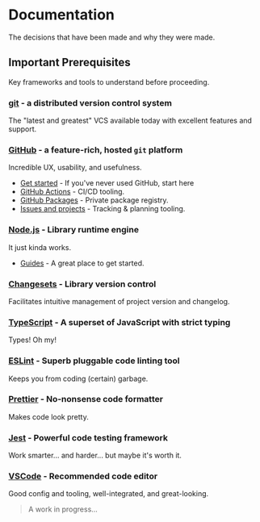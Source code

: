 # Documentation

The decisions that have been made and why they were made.

## Important Prerequisites

Key frameworks and tools to understand before proceeding.

### [git][git-docs-link] - a distributed version control system

The "latest and greatest" VCS available today with excellent features and support.

### [GitHub][github-docs-link] - a feature-rich, hosted `git` platform

Incredible UX, usability, and usefulness.

- [Get started][github-get-started-docs-link] - If you've never used GitHub, start here
- [GitHub Actions][github-actions-docs-link] - CI/CD tooling.
- [GitHub Packages][github-packages-docs-link] - Private package registry.
- [Issues and projects][github-issues-and-projects-docs-link] - Tracking & planning tooling.

### [Node.js][nodejs-docs-link] - Library runtime engine

It just kinda works.

- [Guides][nodejs-guides-link] - A great place to get started.

### [Changesets][changesets-readme-link] - Library version control

Facilitates intuitive management of project version and changelog.

### [TypeScript][typescript-docs-link] - A superset of JavaScript with strict typing

Types! Oh my!

### [ESLint][eslint-docs-link] - Superb pluggable code linting tool

Keeps you from coding (certain) garbage.

### [Prettier][prettier-docs-link] - No-nonsense code formatter

Makes code look pretty.

### [Jest][jest-docs-link] - Powerful code testing framework

Work smarter... and harder... but maybe it's worth it.

### [VSCode][vscode-docs-link] - Recommended code editor

Good config and tooling, well-integrated, and great-looking.

[git-docs-link]: https://git-scm.com/doc
[github-docs-link]: https://docs.github.com/en
[github-get-started-docs-link]: https://docs.github.com/en/get-started
[github-actions-docs-link]: https://docs.github.com/en/actions
[github-packages-docs-link]: https://docs.github.com/en/packages
[github-issues-and-projects-docs-link]: https://docs.github.com/en/issues
[nodejs-docs-link]: https://nodejs.org/en/docs/
[nodejs-guides-link]: https://nodejs.org/en/docs/guides/
[changesets-readme-link]: https://github.com/atlassian/changesets#readme
[typescript-docs-link]: https://www.typescriptlang.org/docs/
[eslint-docs-link]: https://eslint.org/docs/user-guide/
[prettier-docs-link]: https://prettier.io/docs/en/index.html
[jest-docs-link]: https://jestjs.io/docs/getting-started
[vscode-docs-link]: https://code.visualstudio.com/Docs

> A work in progress...
